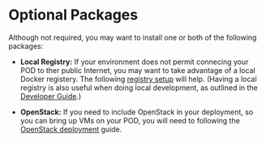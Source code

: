 # Optional Packages

Although not required, you may want to install one or both of the following
packages:

* **Local Registry:** If your environment does not permit connecing your
  POD to ther public Internet, you may want to take advantage of a local Docker
  registery. The following [registry setup](docker-registry.md) will help.
  (Having a local registry is also useful when doing local development, as outlined
  in the [Developer Guide](../developer/workflows.md).)

* **OpenStack:** If you need to include OpenStack in your deployment,
  so you can bring up VMs on your POD, you will need to following the  
  [OpenStack deployment](openstack-helm.md) guide. 
